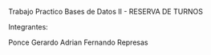 Trabajo Practico  Bases de Datos II - RESERVA DE TURNOS

Integrantes:

Ponce Gerardo Adrian
Fernando Represas
